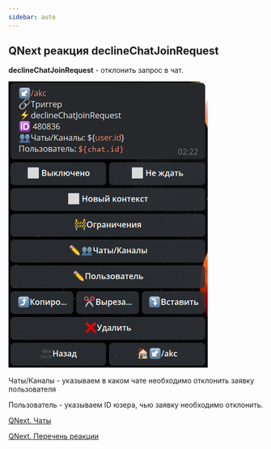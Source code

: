 ```yaml
---
sidebar: auto
---
```


## QNext реакция declineChatJoinRequest

**declineChatJoinRequest** - отклонить запрос в чат.


![](./1.png)



Чаты/Каналы - указываем в каком чате необходимо отклонить заявку пользователя

Пользователь - указываем ID юзера, чью заявку необходимо отклонить.



[QNext. Чаты](/docs-test/ph/QNext-admin-chat-about-07-05)

[QNext. Перечень реакции](/docs-test/ph/QNext-admin-reaction-about-05-01)